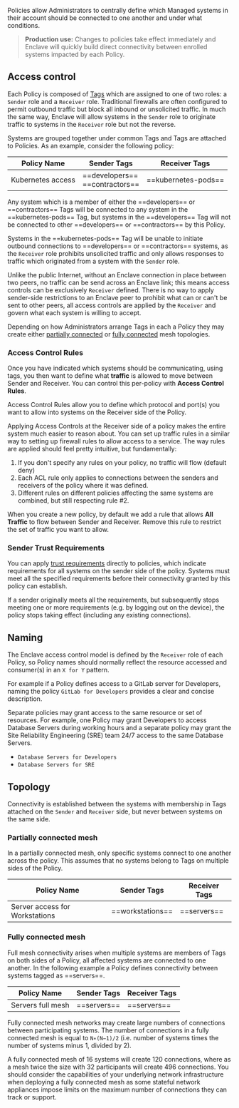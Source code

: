 Policies allow Administrators to centrally define which Managed systems in their account should be connected to one another and under what conditions. 

> **Production use:** Changes to policies take effect immediately and Enclave will quickly build direct connectivity between enrolled systems impacted by each Policy.

## Access control

Each Policy is composed of [Tags](/management/tags) which are assigned to one of two roles: a `Sender` role and a `Receiver` role. Traditional firewalls are often configured to permit outbound traffic but block all inbound or unsolicited traffic. In much the same way, Enclave will allow systems in the `Sender` role to originate traffic to systems in the `Receiver` role but not the reverse.

Systems are grouped together under common Tags and Tags are attached to Policies. As an example, consider the following policy:

| Policy Name       | Sender Tags                     | Receiver Tags     |
| ----------------- | ------------------------------- | ----------------- |
| Kubernetes access | ==developers==<br />==contractors== | ==kubernetes-pods== |

 Any system which is a member of either the ==developers== or ==contractors== Tags will be connected to any system in the ==kubernetes-pods== Tag, but systems in the ==developers== Tag will not be connected to other ==developers== or ==contractors== by this Policy.

Systems in the ==kubernetes-pods== Tag will be unable to initiate outbound connections to ==developers== or ==contractors== systems, as the `Receiver` role prohibits unsolicited traffic and only allows responses to traffic which originated from a system with the `Sender` role.

Unlike the public Internet, without an Enclave connection in place between two peers, no traffic can be send across an Enclave link; this means access controls can be exclusively `Receiver` defined. There is no way to apply sender-side restrictions to an Enclave peer to prohibit what can or can't be sent to other peers, all access controls are applied by the `Receiver` and govern what each system is willing to accept. 

Depending on how Administrators arrange Tags in each a Policy they may create either [partially connected](#partially-connected-mesh) or [fully connected](#fully-connected-mesh) mesh topologies.

### Access Control Rules

Once you have indicated which systems should be communicating, using tags, you then want to define what **traffic** is allowed to move between Sender and Receiver. You can control this per-policy with **Access Control Rules**.

Access Control Rules allow you to define which protocol and port(s) you want to allow into systems on the Receiver side of the Policy.

Applying Access Controls at the Receiver side of a policy makes the entire system much easier to reason about. You can set up traffic rules in a similar way to setting up firewall rules to allow access to a service. The way rules are applied should feel pretty intuitive, but fundamentally:

1. If you don't specify any rules on your policy, no traffic will flow (default deny)
2. Each ACL rule only applies to connections between the senders and receivers of the policy where it was defined.
3. Different rules on different policies affecting the same systems are combined, but still respecting rule #2.

When you create a new policy, by default we add a rule that allows **All Traffic** to flow between Sender and Receiver. Remove this rule to restrict the set of traffic you want to allow.

### Sender Trust Requirements

You can apply [trust requirements](trust-requirements/index.md) directly to policies, which indicate requirements for all systems on the sender side of the policy. Systems must meet all the specified requirements before their connectivity granted by this policy can establish. 

If a sender originally meets all the requirements, but subsequently stops meeting one or more requirements (e.g. by logging out on the device), the policy stops taking effect (including any existing connections).

## Naming

The Enclave access control model is defined by the `Receiver` role of each Policy, so Policy names should normally reflect the resource accessed and consumer(s) in an `X for Y` pattern.

For example if a Policy defines access to a GitLab server for Developers, naming the policy `GitLab for Developers` provides a clear and concise description.

Separate policies may grant access to the same resource or set of resources. For example, one Policy may grant Developers to access Database Servers during working hours and a separate policy may grant the Site Reliability Engineering (SRE) team 24/7 access to the same Database Servers.

* `Database Servers for Developers`
* `Database Servers for SRE`

## Topology

Connectivity is established between the systems with membership in Tags attached on the `Sender` and `Receiver` side, but never between systems on the same side.

### Partially connected mesh

In a partially connected mesh, only specific systems connect to one another across the policy. This assumes that no systems belong to Tags on multiple sides of the Policy.

| Policy Name                    | Sender Tags    | Receiver Tags |
| ------------------------------ | -------------- | ------------- |
| Server access for Workstations | ==workstations== | ==servers==     |

### Fully connected mesh

Full mesh connectivity arises when multiple systems are members of Tags on both sides of a Policy, all affected systems are connected to one another. In the following example a Policy defines connectivity between systems tagged as ==servers==.

| Policy Name       | Sender Tags | Receiver Tags |
| ----------------- | ----------- | ------------- |
| Servers full mesh | ==servers==   | ==servers==     |

Fully connected mesh networks may create large numbers of connections between participating systems. The number of connections in a fully connected mesh is equal to `N∗(N−1)/2` (i.e. number of systems times the number of systems minus 1, divided by 2). 

A fully connected mesh of 16 systems will create 120 connections, where as a mesh twice the size with 32 participants will create 496 connections. You should consider the capabilities of your underlying network infrastructure when deploying a fully connected mesh as some stateful network appliances impose limits on the maximum number of connections they can track or support.
